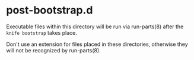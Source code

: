 # post-bootstrap.d

Executable files within this directory will be run via run-parts(8) after the
`knife bootstrap` takes place.

Don't use an extension for files placed in these directories, otherwise they
will not be recognized by run-parts(8).
